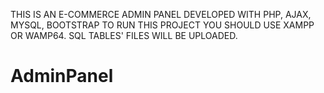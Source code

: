 THIS IS AN E-COMMERCE ADMIN PANEL DEVELOPED WITH PHP, AJAX, MYSQL, BOOTSTRAP
TO RUN THIS PROJECT YOU SHOULD USE XAMPP OR WAMP64. SQL TABLES' FILES WILL BE UPLOADED.
# AdminPanel
